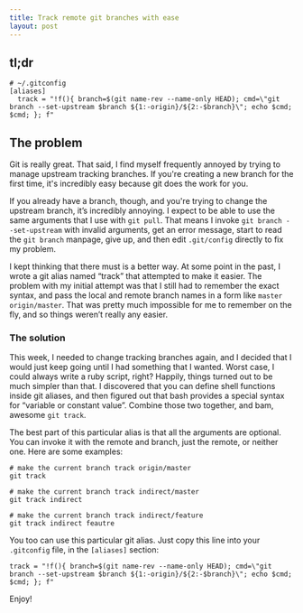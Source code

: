 ```yaml
---
title: Track remote git branches with ease
layout: post
---
```

## tl;dr

    # ~/.gitconfig
    [aliases]
      track = "!f(){ branch=$(git name-rev --name-only HEAD); cmd=\"git branch --set-upstream $branch ${1:-origin}/${2:-$branch}\"; echo $cmd; $cmd; }; f"

## The problem

Git is really great. That said, I find myself frequently annoyed by trying to manage upstream tracking branches. If you're creating a new branch for the first time, it's incredibly easy because git does the work for you.

If you already have a branch, though, and you're trying to change the upstream branch, it’s incredibly annoying. I expect to be able to use the same arguments that I use with `git pull`. That means I invoke `git branch --set-upstream` with invalid arguments, get an error message, start to read the `git branch` manpage, give up, and then edit `.git/config` directly to fix my problem.

I kept thinking that there must is a better way. At some point in the past, I wrote a git alias named “track” that attempted to make it easier. The problem with my initial attempt was that I still had to remember the exact syntax, and pass the local and remote branch names in a form like `master origin/master`. That was pretty much impossible for me to remember on the fly, and so things weren’t really any easier.

### The solution 

This week, I needed to change tracking branches again, and I decided that I would just keep going until I had something that I wanted. Worst case, I could always write a ruby script, right? Happily, things turned out to be much simpler than that. I discovered that you can define shell functions inside git aliases, and then figured out that bash provides a special syntax for “variable or constant value”. Combine those two together, and bam, awesome `git track`.

The best part of this particular alias is that all the arguments are optional. You can invoke it with the remote and branch, just the remote, or neither one. Here are some examples:

```
# make the current branch track origin/master
git track

# make the current branch track indirect/master
git track indirect

# make the current branch track indirect/feature
git track indirect feautre
```

You too can use this particular git alias. Just copy this line into your `.gitconfig` file, in the `[aliases]` section:

```
track = "!f(){ branch=$(git name-rev --name-only HEAD); cmd=\"git branch --set-upstream $branch ${1:-origin}/${2:-$branch}\"; echo $cmd; $cmd; }; f"
```

Enjoy!